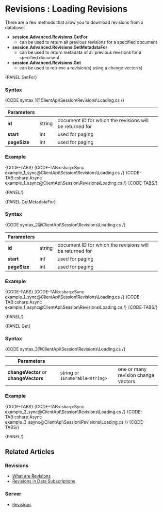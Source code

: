 # Revisions : Loading Revisions

There are a few methods that allow you to download revisions from a database:   

- **session.Advanced.Revisions.GetFor** 
    - can be used to return all previous revisions for a specified document   
- **session.Advanced.Revisions.GetMetadataFor**
    - can be used to return metadata of all previous revisions for a specified document  
- **session.Advanced.Revisions.Get**
    - can be used to retrieve a revision(s) using a change vector(s)  

{PANEL:GetFor}

### Syntax

{CODE syntax_1@ClientApi\Session\Revisions\Loading.cs /}

| Parameters | | |
| ------------- | ------------- | ----- |
| **id** | string | document ID for which the revisions will be returned for |
| **start** | int | used for paging |
| **pageSize** | int | used for paging |

### Example

{CODE-TABS}
{CODE-TAB:csharp:Sync example_1_sync@ClientApi\Session\Revisions\Loading.cs /}
{CODE-TAB:csharp:Async example_1_async@ClientApi\Session\Revisions\Loading.cs /}
{CODE-TABS/}

{PANEL/}

{PANEL:GetMetadataFor}

### Syntax

{CODE syntax_2@ClientApi\Session\Revisions\Loading.cs /}

| Parameters | | |
| ------------- | ------------- | ----- |
| **id** | string | document ID for which the revisions will be returned for |
| **start** | int | used for paging |
| **pageSize** | int | used for paging |

### Example

{CODE-TABS}
{CODE-TAB:csharp:Sync example_1_sync@ClientApi\Session\Revisions\Loading.cs /}
{CODE-TAB:csharp:Async example_1_async@ClientApi\Session\Revisions\Loading.cs /}
{CODE-TABS/}

{PANEL/}

{PANEL:Get}

### Syntax

{CODE syntax_3@ClientApi\Session\Revisions\Loading.cs /}

| Parameters | | |
| ------------- | ------------- | ----- |
| **changeVector** or **changeVectors**| string or `IEnumerable<string>` | one or many revision change vectors |

### Example

{CODE-TABS}
{CODE-TAB:csharp:Sync example_3_sync@ClientApi\Session\Revisions\Loading.cs /}
{CODE-TAB:csharp:Async example_3_async@ClientApi\Session\Revisions\Loading.cs /}
{CODE-TABS/}

{PANEL/}

## Related Articles

### Revisions

- [What are Revisions](../../../client-api/session/revisions/what-are-revisions)
- [Revisions in Data Subscriptions](../../../client-api/data-subscriptions/advanced-topics/subscription-with-revisioning)

### Server

- [Revisions](../../../server/extensions/revisions)
